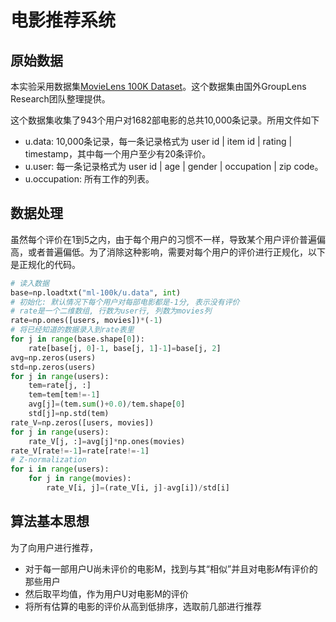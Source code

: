 # 电影推荐系统

## 原始数据

本实验采用数据集[MovieLens 100K Dataset](http://grouplens.org/datasets/movielens/)。这个数据集由国外GroupLens Research团队整理提供。 

这个数据集收集了943个用户对1682部电影的总共10,000条记录。所用文件如下

- u.data: 10,000条记录，每一条记录格式为 user id | item id | rating | timestamp，其中每一个用户至少有20条评价。
- u.user: 每一条记录格式为 user id | age | gender | occupation | zip code。
- u.occupation: 所有工作的列表。



## 数据处理

虽然每个评价在1到5之内，由于每个用户的习惯不一样，导致某个用户评价普遍偏高，或者普遍偏低。为了消除这种影响，需要对每个用户的评价进行正规化，以下是正规化的代码。

```python
# 读入数据
base=np.loadtxt("ml-100k/u.data", int)
# 初始化: 默认情况下每个用户对每部电影都是-1分, 表示没有评价
# rate是一个二维数组, 行数为user行, 列数为movies列
rate=np.ones([users, movies])*(-1)
# 将已经知道的数据录入到rate表里
for j in range(base.shape[0]):
    rate[base[j, 0]-1, base[j, 1]-1]=base[j, 2]
avg=np.zeros(users)
std=np.zeros(users)
for j in range(users):
    tem=rate[j, :]
    tem=tem[tem!=-1]
    avg[j]=(tem.sum()+0.0)/tem.shape[0]
    std[j]=np.std(tem)
rate_V=np.zeros([users, movies])
for j in range(users):
    rate_V[j, :]=avg[j]*np.ones(movies)
rate_V[rate!=-1]=rate[rate!=-1]
# Z-normalization
for i in range(users):
    for j in range(movies):
        rate_V[i, j]=(rate_V[i, j]-avg[i])/std[i]
```



## 算法基本思想

为了向用户进行推荐，

* 对于每一部用户U尚未评价的电影M，找到与其“相似”并且对电影$M$有评价的那些用户
* 然后取平均值，作为用户U对电影M的评价
* 将所有估算的电影的评价从高到低排序，选取前几部进行推荐
